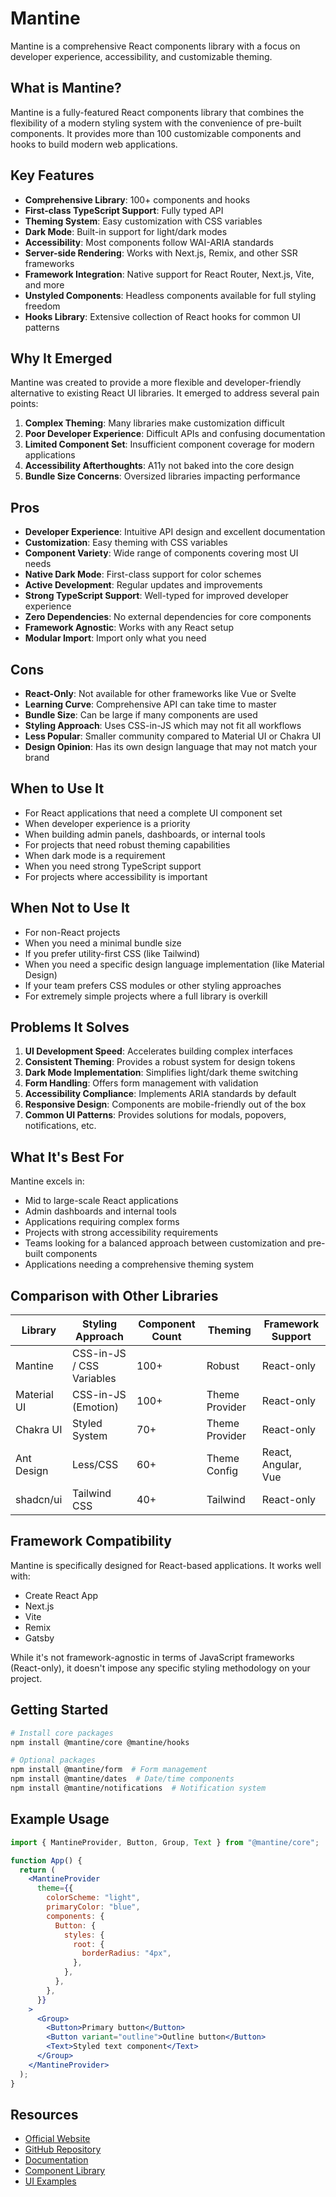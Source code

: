 # Mantine

Mantine is a comprehensive React components library with a focus on developer experience, accessibility, and customizable theming.

## What is Mantine?

Mantine is a fully-featured React components library that combines the flexibility of a modern styling system with the convenience of pre-built components. It provides more than 100 customizable components and hooks to build modern web applications.

## Key Features

- **Comprehensive Library**: 100+ components and hooks
- **First-class TypeScript Support**: Fully typed API
- **Theming System**: Easy customization with CSS variables
- **Dark Mode**: Built-in support for light/dark modes
- **Accessibility**: Most components follow WAI-ARIA standards
- **Server-side Rendering**: Works with Next.js, Remix, and other SSR frameworks
- **Framework Integration**: Native support for React Router, Next.js, Vite, and more
- **Unstyled Components**: Headless components available for full styling freedom
- **Hooks Library**: Extensive collection of React hooks for common UI patterns

## Why It Emerged

Mantine was created to provide a more flexible and developer-friendly alternative to existing React UI libraries. It emerged to address several pain points:

1. **Complex Theming**: Many libraries make customization difficult
2. **Poor Developer Experience**: Difficult APIs and confusing documentation
3. **Limited Component Set**: Insufficient component coverage for modern applications
4. **Accessibility Afterthoughts**: A11y not baked into the core design
5. **Bundle Size Concerns**: Oversized libraries impacting performance

## Pros

- **Developer Experience**: Intuitive API design and excellent documentation
- **Customization**: Easy theming with CSS variables
- **Component Variety**: Wide range of components covering most UI needs
- **Native Dark Mode**: First-class support for color schemes
- **Active Development**: Regular updates and improvements
- **Strong TypeScript Support**: Well-typed for improved developer experience
- **Zero Dependencies**: No external dependencies for core components
- **Framework Agnostic**: Works with any React setup
- **Modular Import**: Import only what you need

## Cons

- **React-Only**: Not available for other frameworks like Vue or Svelte
- **Learning Curve**: Comprehensive API can take time to master
- **Bundle Size**: Can be large if many components are used
- **Styling Approach**: Uses CSS-in-JS which may not fit all workflows
- **Less Popular**: Smaller community compared to Material UI or Chakra UI
- **Design Opinion**: Has its own design language that may not match your brand

## When to Use It

- For React applications that need a complete UI component set
- When developer experience is a priority
- When building admin panels, dashboards, or internal tools
- For projects that need robust theming capabilities
- When dark mode is a requirement
- When you need strong TypeScript support
- For projects where accessibility is important

## When Not to Use It

- For non-React projects
- When you need a minimal bundle size
- If you prefer utility-first CSS (like Tailwind)
- When you need a specific design language implementation (like Material Design)
- If your team prefers CSS modules or other styling approaches
- For extremely simple projects where a full library is overkill

## Problems It Solves

1. **UI Development Speed**: Accelerates building complex interfaces
2. **Consistent Theming**: Provides a robust system for design tokens
3. **Dark Mode Implementation**: Simplifies light/dark theme switching
4. **Form Handling**: Offers form management with validation
5. **Accessibility Compliance**: Implements ARIA standards by default
6. **Responsive Design**: Components are mobile-friendly out of the box
7. **Common UI Patterns**: Provides solutions for modals, popovers, notifications, etc.

## What It's Best For

Mantine excels in:

- Mid to large-scale React applications
- Admin dashboards and internal tools
- Applications requiring complex forms
- Projects with strong accessibility requirements
- Teams looking for a balanced approach between customization and pre-built components
- Applications needing a comprehensive theming system

## Comparison with Other Libraries

| Library     | Styling Approach          | Component Count | Theming        | Framework Support   |
| ----------- | ------------------------- | --------------- | -------------- | ------------------- |
| Mantine     | CSS-in-JS / CSS Variables | 100+            | Robust         | React-only          |
| Material UI | CSS-in-JS (Emotion)       | 100+            | Theme Provider | React-only          |
| Chakra UI   | Styled System             | 70+             | Theme Provider | React-only          |
| Ant Design  | Less/CSS                  | 60+             | Theme Config   | React, Angular, Vue |
| shadcn/ui   | Tailwind CSS              | 40+             | Tailwind       | React-only          |

## Framework Compatibility

Mantine is specifically designed for React-based applications. It works well with:

- Create React App
- Next.js
- Vite
- Remix
- Gatsby

While it's not framework-agnostic in terms of JavaScript frameworks (React-only), it doesn't impose any specific styling methodology on your project.

## Getting Started

```bash
# Install core packages
npm install @mantine/core @mantine/hooks

# Optional packages
npm install @mantine/form  # Form management
npm install @mantine/dates  # Date/time components
npm install @mantine/notifications  # Notification system
```

## Example Usage

```jsx
import { MantineProvider, Button, Group, Text } from "@mantine/core";

function App() {
  return (
    <MantineProvider
      theme={{
        colorScheme: "light",
        primaryColor: "blue",
        components: {
          Button: {
            styles: {
              root: {
                borderRadius: "4px",
              },
            },
          },
        },
      }}
    >
      <Group>
        <Button>Primary button</Button>
        <Button variant="outline">Outline button</Button>
        <Text>Styled text component</Text>
      </Group>
    </MantineProvider>
  );
}
```

## Resources

- [Official Website](https://mantine.dev/)
- [GitHub Repository](https://github.com/mantinedev/mantine)
- [Documentation](https://mantine.dev/getting-started/)
- [Component Library](https://mantine.dev/core/button/)
- [UI Examples](https://ui.mantine.dev/)

